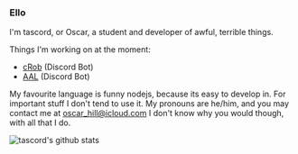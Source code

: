 ### Ello
I'm tascord, or Oscar, a student and developer of awful, terrible things.

Things I'm working on at the moment:
- [cRob](https://github.com/tascord/cRob) (Discord Bot)
- [AAL](https://github.com/AAL-Org) (Discord Bot)

My favourite language is funny nodejs, because its easy to develop in. For important stuff I don't tend to use it.
My pronouns are he/him, and you may contact me at [oscar_hill@icloud.com](mailto:oscar_hill@icloud.com) I don't know why you would though, with all that I do.

![tascord's github stats](https://github-readme-stats.vercel.app/api?username=tascord)
